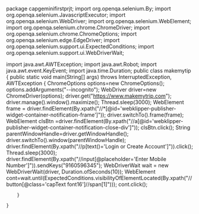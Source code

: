 package capgeminifirstprjt;
import org.openqa.selenium.By;
import org.openqa.selenium.JavascriptExecutor;
import org.openqa.selenium.WebDriver;
import org.openqa.selenium.WebElement;
import org.openqa.selenium.chrome.ChromeDriver;
import org.openqa.selenium.chrome.ChromeOptions;
import org.openqa.selenium.edge.EdgeDriver;
import org.openqa.selenium.support.ui.ExpectedConditions;
import org.openqa.selenium.support.ui.WebDriverWait;
 
import java.awt.AWTException;
import java.awt.Robot;
import java.awt.event.KeyEvent;
import java.time.Duration;
	public class makemytip {
		public static void main(String[] args) throws InterruptedException, AWTException {
		ChromeOptions options=new ChromeOptions();
		options.addArguments("--incognito");
		WebDriver driver=new ChromeDriver(options);
		driver.get("https://www.makemytrip.com");
		driver.manage().window().maximize();
		Thread.sleep(3000);
		WebElement frame = driver.findElement(By.xpath("//*[@id='webklipper-publisher-widget-container-notification-frame']"));
		driver.switchTo().frame(frame); 
		WebElement clsBtn =driver.findElement(By.xpath("//a[@id='webklipper-publisher-widget-container-notification-close-div']"));
		clsBtn.click();
		String parentWindowHandle=driver.getWindowHandle();
		driver.switchTo().window(parentWindowHandle);
		driver.findElement(By.xpath("//p[text()='Login or Create Account']")).click();
		Thread.sleep(3000);
		driver.findElement(By.xpath("//input[@placeholder='Enter Mobile Number']")).sendKeys("9160596345");
		WebDriverWait wait = new WebDriverWait(driver, Duration.ofSeconds(10));
		WebElement cont=wait.until(ExpectedConditions.visibilityOfElementLocated(By.xpath("//button[@class='capText font16']//span[1]")));
		cont.click();

		}
 
	}
